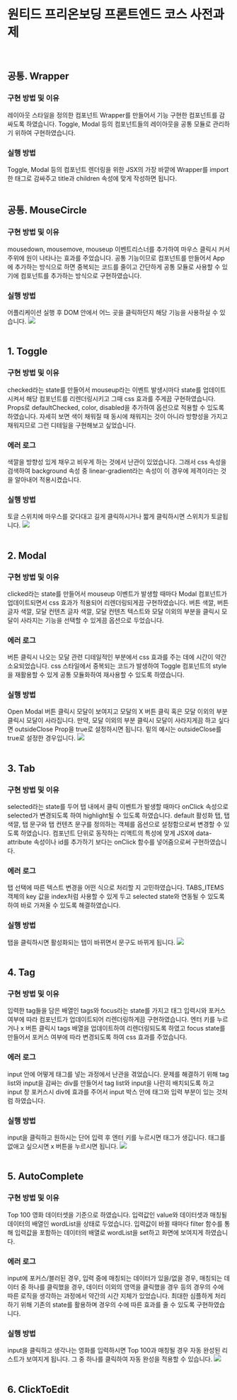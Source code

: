 # 원티드 프리온보딩 프론트엔드 코스 사전과제

<br>

## 공통. Wrapper

### 구현 방법 및 이유

레이아웃 스타일을 정의한 컴포넌트 Wrapper를 만들어서 기능 구현한 컴포넌트를 감싸도록 하였습니다.
Toggle, Modal 등의 컴포넌트들의 레이아웃을 공통 모듈로 관리하기 위하여 구현하였습니다.

### 실행 방법

Toggle, Modal 등의 컴포넌트 렌더링을 위한 JSX의 가장 바깥에 Wrapper를 import한 태그로 감싸주고 title과 children 속성에 맞게 작성하면 됩니다.
<br>
<br>

## 공통. MouseCircle

### 구현 방법 및 이유

mousedown, mousemove, mouseup 이벤트리스너를 추가하여 마우스 클릭시 커서 주위에 원이 나타나는 효과를 주었습니다.
공통 기능이므로 컴포넌트를 만들어서 App에 추가하는 방식으로 하면 중복되는 코드를 줄이고 간단하게 공통 모듈로 사용할 수 있기에 컴포넌트를 추가하는 방식으로 구현하였습니다.

### 실행 방법

어플리케이션 실행 후 DOM 안에서 어느 곳을 클릭하던지 해당 기능을 사용하실 수 있습니다.
<img src="https://user-images.githubusercontent.com/36434219/151656821-c5542afa-2834-4b95-be39-6a77603848bc.gif">
<br>
<br>

## 1. Toggle

### 구현 방법 및 이유

checked라는 state를 만들어서 mouseup라는 이벤트 발생시마다
state를 업데이트시켜서 해당 컴포넌트를 리렌더링시키고 그때 css 효과를 주게끔 구현하였습니다.
Props로 defaultChecked, color, disabled을 추가하여 옵션으로 적용할 수 있도록 하였습니다.
자세히 보면 색이 채워질 때 동시에 채워지는 것이 아니라 방향성을 가지고 채워지므로 그런 디테일을 구현해보고 싶었습니다.

### 에러 로그

색깔을 방향성 있게 채우고 비우게 하는 것에서 난관이 있었습니다.
그래서 css 속성을 검색하여 background 속성 중 linear-gradient라는 속성이 이 경우에 제격이라는 것을 알아내어 적용시켰습니다.

### 실행 방법

토글 스위치에 마우스를 갖다대고 길게 클릭하시거나 짧게 클릭하시면 스위치가 토글됩니다.
<img src="https://user-images.githubusercontent.com/36434219/151660862-fbca442b-1d6b-49ed-a1ff-d67d9a8e034c.gif">
<br>
<br>

## 2. Modal

### 구현 방법 및 이유

clicked라는 state를 만들어서 mouseup 이벤트가 발생할 때마다 Modal 컴포넌트가 업데이트되면서 css 효과가 적용되어 리렌더링되게끔 구현하였습니다.
버튼 색깔, 버튼 글자 색깔, 모달 컨텐츠 글자 색깔, 모달 컨텐츠 텍스트와 모달 이외의 부분을 클릭시 모달이 사라지는 기능을 선택할 수 있게끔 옵션으로 두었습니다.

### 에러 로그

버튼 클릭시 나오는 모달 관련 디테일적인 부분에서 css 효과를 주는 데에 시간이 약간 소요되었습니다.
css 스타일에서 중복되는 코드가 발생하여 Toggle 컴포넌트의 style을 재활용할 수 있게 공통 모듈화하여 재사용할 수 있도록 하였습니다.

### 실행 방법

Open Modal 버튼 클릭시 모달이 보여지고 모달의 X 버튼 클릭 혹은 모달 이외의 부분 클릭시 모달이 사라집니다.
만약, 모달 이외의 부분 클릭시 모달이 사라지게끔 하고 싶다면 outsideClose Prop을 true로 설정하시면 됩니다.
밑의 예시는 outsideClose를 true로 설정한 경우입니다.
<img src="https://user-images.githubusercontent.com/36434219/151684355-f28f2eaa-c211-4d5f-95b3-fb258ea52afc.gif">
<br>
<br>

## 3. Tab

### 구현 방법 및 이유

selected라는 state를 두어 탭 내에서 클릭 이벤트가 발생할 때마다 onClick 속성으로 selected가 변경되도록 하여 highlight될 수 있도록 하였습니다.
default 활성화 탭, 탭 색깔, 탭 문구와 탭 컨텐츠 문구를 정의하는 객체를 옵션으로 설정함으로써 변경할 수 있도록 하였습니다.
컴포넌트 단위로 동작하는 리액트의 특성에 맞게 JSX에 data-attribute 속성이나 id를 추가하기 보다는 onClick 함수를 넣어줌으로써 구현하였습니다.

### 에러 로그

탭 선택에 따른 텍스트 변경을 어떤 식으로 처리할 지 고민하였습니다.
TABS_ITEMS 객체의 key 값을 index처럼 사용할 수 있게 두고 selected state와 연동될 수 있도록 하여 바로 가져올 수 있도록 해결하였습니다.

### 실행 방법

탭을 클릭하시면 활성화되는 탭이 바뀌면서 문구도 바뀌게 됩니다.
<img src="https://user-images.githubusercontent.com/36434219/151799658-abb8f875-800b-40ac-ad34-64facad4a426.gif">
<br>
<br>

## 4. Tag

### 구현 방법 및 이유

입력한 tag들을 담은 배열인 tags와 focus라는 state를 가지고 태그 입력시와 포커스 여부에 따라 컴포넌트가 업데이트되어 리렌더링하게끔 구현하였습니다.
엔터 키를 누르거나 x 버튼 클릭시 tags 배열을 업데이트하여 리렌더링되도록 하였고 focus state를 만들어서 포커스 여부에 따라 변경되도록 하여 css 효과를 주었습니다.

### 에러 로그

input 안에 어떻게 태그를 넣는 과정에서 난관을 겪었습니다.
문제를 해결하기 위해 tag list와 input을 감싸는 div를 만들어서 tag list와 input을 나란히 배치되도록 하고 input 창 포커스시 div에 효과를 주어서 input 박스 안에 태그와 입력 부분이 있는 것처럼 하였습니다.

### 실행 방법

input을 클릭하고 원하시는 단어 입력 후 엔터 키를 누르시면 태그가 생깁니다.
태그를 없애고 싶으시면 x 버튼을 누르시면 됩니다.
<img src="https://user-images.githubusercontent.com/36434219/151896791-623db991-583c-49db-9ad6-a29b00b3bc47.gif">
<br>
<br>

## 5. AutoComplete

### 구현 방법 및 이유

Top 100 영화 데이터셋을 기준으로 하였습니다.
입력값인 value와 데이터셋과 매칭될 데이터의 배열인 wordList을 상태로 두었습니다.
입력값이 바뀔 때마다 filter 함수를 통해 입력값을 포함하는 데이터의 배열로 wordList을 set하고 화면에 보여지게 하였습니다.

### 에러 로그

input에 포커스/블러된 경우, 입력 중에 매칭되는 데이터가 있을/없을 경우, 매칭되는 데이터 중 하나를 클릭했을 경우, 데이터 이외의 영역을 클릭했을 경우 등의 경우의 수에 따른 로직을 생각하는 과정에서 약간의 시간 지체가 있었습니다. 최대한 심플하게 처리하기 위해 기존의 state를 활용하며 경우의 수에 따른 효과를 줄 수 있도록 구현하였습니다.

### 실행 방법

input을 클릭하고 생각나는 영화를 입력하시면 Top 100과 매칭될 경우 자동 완성된 리스트가 보여지게 됩니다.
그 중 하나를 클릭하여 자동 완성을 적용할 수 있습니다.
<img src="https://user-images.githubusercontent.com/36434219/152099522-08ee638d-0c57-40c6-b48d-2dbac7cf266c.gif">
<br>
<br>

## 6. ClickToEdit
